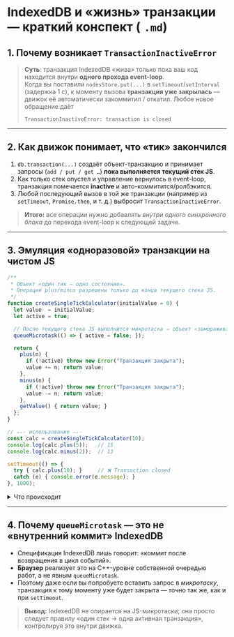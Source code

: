 # IndexedDB и «жизнь» транзакции — краткий конспект ( `.md`)

## 1. Почему возникает `TransactionInactiveError`

> **Суть**: транзакция IndexedDB «жива» только пока ваш код находится внутри **одного прохода event-loop**.  
> Когда вы поставили `nodesStore.put(...)` в `setTimeout`/`setInterval` (задержка 1 с), к моменту вызова **транзакция уже закрылась** — движок её автоматически закоммитил / откатил. Любое новое обращение даёт
> ```
> TransactionInactiveError: transaction is closed
> ```

---

## 2. Как движок понимает, что «тик» закончился

1. `db.transaction(...)` создаёт объект-транзакцию и принимает запросы (`add / put / get …`) **пока выполняется текущий стек JS**.
2. Как только стек опустел и управление вернулось в event-loop, транзакция помечается **inactive** и авто-коммитится/ролбэкится.
3. Любой последующий вызов в той же транзакции (например из `setTimeout`, `Promise.then`, и т. д.) выбросит `TransactionInactiveError`.

> **Итого:** все операции нужно добавлять *внутри одного синхронного блока* до перехода event-loop к следующей задаче.

---

## 3. Эмуляция «одноразовой» транзакции на чистом JS

```javascript
/**
 * Объект «один тик — одно состояние».
 * Операции plus/minus разрешены только до конца текущего стека JS.
 */
function createSingleTickCalculator(initialValue = 0) {
  let value  = initialValue;
  let active = true;

  // После текущего стека JS выполнится микротаска ⇒ объект «замораживается».
  queueMicrotask(() => { active = false; });

  return {
    plus(n) {
      if (!active) throw new Error("Транзакция закрыта");
      value += n; return value;
    },
    minus(n) {
      if (!active) throw new Error("Транзакция закрыта");
      value -= n; return value;
    },
    getValue() { return value; }
  };
}

// --- использование ---
const calc = createSingleTickCalculator(10);
console.log(calc.plus(5));   // 15
console.log(calc.minus(2));  // 13

setTimeout(() => {
  try { calc.plus(10); }     // ❌ Transaction closed
  catch (e) { console.error(e.message); }
}, 1000);
```

<details>
<summary>Что происходит</summary>

1. Объект активен весь текущий стек → `plus`/`minus` работают.
2. `queueMicrotask` ставит «заморозку» в микротаску → она выполняется сразу после выхода из стека.
3. Через 1 с (`setTimeout`) объект уже неактивен → попытка изменить состояние кидает ошибку.
</details>

---

## 4. Почему `queueMicrotask` — это не «внутренний коммит» IndexedDB

* Спецификация IndexedDB лишь говорит: «коммит после возвращения в цикл событий».
* **Браузер** реализует это на C++-уровне собственной очередью работ, а не явным `queueMicrotask`.
* Поэтому даже если вы попробуете вставить запрос в *микротаску*, транзакция к тому моменту уже будет закрыта — точно так же, как и при `setTimeout`.

> **Вывод:** IndexedDB не опирается на JS-микротаски; она просто следует правилу «один стек → одна активная транзакция», контролируя это внутри движка.